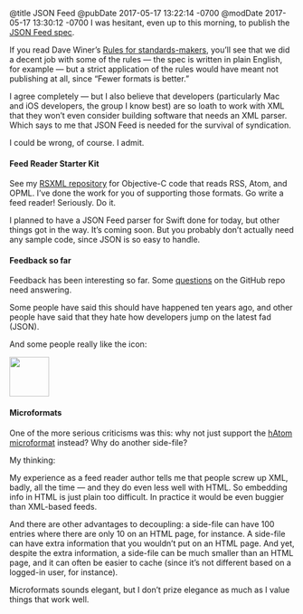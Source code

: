 @title JSON Feed
@pubDate 2017-05-17 13:22:14 -0700
@modDate 2017-05-17 13:30:12 -0700
I was hesitant, even up to this morning, to publish the <a href="https://jsonfeed.org/version/1">JSON Feed spec</a>.

If you read Dave Winer’s <a href="http://scripting.com/2017/05/09/rulesForStandardsmakers.html">Rules for standards-makers</a>, you’ll see that we did a decent job with some of the rules — the spec is written in plain English, for example — but a strict application of the rules would have meant not publishing at all, since “Fewer formats is better.”

I agree completely — but I also believe that developers (particularly Mac and iOS developers, the group I know best) are so loath to work with XML that they won’t even consider building software that needs an XML parser. Which says to me that JSON Feed is needed for the survival of syndication.

I could be wrong, of course. I admit.

#### Feed Reader Starter Kit

See my <a href="https://github.com/brentsimmons/RSXML">RSXML repository</a> for Objective-C code that reads RSS, Atom, and OPML. I’ve done the work for you of supporting those formats. Go write a feed reader! Seriously. Do it.

I planned to have a JSON Feed parser for Swift done for today, but other things got in the way. It’s coming soon. But you probably don’t actually need any sample code, since JSON is so easy to handle.

#### Feedback so far

Feedback has been interesting so far. Some <a href="https://github.com/brentsimmons/JSONFeed">questions</a> on the GitHub repo need answering.

Some people have said this should have happened ten years ago, and other people have said that they hate how developers jump on the latest fad (JSON).

And some people really like the icon:

<img src="http://jsonfeed.org/graphics/icon.png" height=70 width=70 />

#### Microformats

One of the more serious criticisms was this: why not just support the <a href="http://microformats.org/wiki/hatom">hAtom microformat</a> instead? Why do another side-file?

My thinking:

My experience as a feed reader author tells me that people screw up XML, badly, all the time — and they do even less well with HTML. So embedding info in HTML is just plain too difficult. In practice it would be even buggier than XML-based feeds.

And there are other advantages to decoupling: a side-file can have 100 entries where there are only 10 on an HTML page, for instance. A side-file can have extra information that you wouldn’t put on an HTML page. And yet, despite the extra information, a side-file can be much smaller than an HTML page, and it can often be easier to cache (since it’s not different based on a logged-in user, for instance).

Microformats sounds elegant, but I don’t prize elegance as much as I value things that work well.
